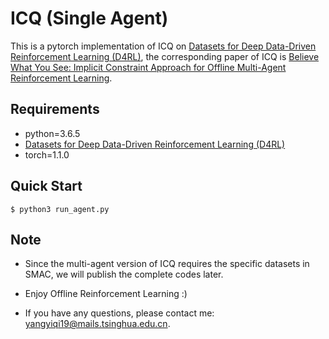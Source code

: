 # ICQ (Single Agent)

This is a pytorch implementation of ICQ on [Datasets for Deep Data-Driven Reinforcement Learning (D4RL)](https://github.com/rail-berkeley/d4rl), the corresponding paper of ICQ is [Believe What You See: Implicit Constraint Approach
for Offline Multi-Agent Reinforcement Learning](https://arxiv.org/abs/2106.03400).

## Requirements

- python=3.6.5
- [Datasets for Deep Data-Driven Reinforcement Learning (D4RL)](https://github.com/rail-berkeley/d4rl)
- torch=1.1.0

## Quick Start

```shell
$ python3 run_agent.py
```

## Note
+ Since the multi-agent version of ICQ requires the specific datasets in SMAC, we will publish the complete codes later.
  
+ Enjoy Offline Reinforcement Learning :)
  
+ If you have any questions, please contact me: yangyiqi19@mails.tsinghua.edu.cn. 
